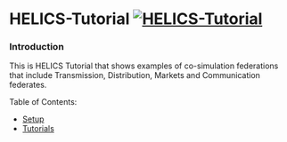 # HELICS-Tutorial [![HELICS-Tutorial](https://img.shields.io/badge/docs-ready-blue.svg)](http://gmlc-tdc.github.io/HELICS-Tutorial)

### Introduction

This is HELICS Tutorial that shows examples of co-simulation federations
that include Transmission, Distribution, Markets and Communication federates.

Table of Contents:

- [Setup](./setup/index.html)
- [Tutorials](./tutorials/index.html)

